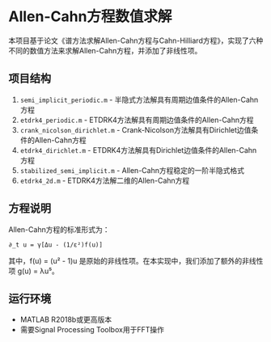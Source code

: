 # Allen-Cahn方程数值求解

本项目基于论文《谱方法求解Allen-Cahn方程与Cahn-Hilliard方程》，实现了六种不同的数值方法来求解Allen-Cahn方程，并添加了非线性项。

## 项目结构

1. `semi_implicit_periodic.m` - 半隐式方法解具有周期边值条件的Allen-Cahn方程
2. `etdrk4_periodic.m` - ETDRK4方法解具有周期边值条件的Allen-Cahn方程
3. `crank_nicolson_dirichlet.m` - Crank-Nicolson方法解具有Dirichlet边值条件的Allen-Cahn方程
4. `etdrk4_dirichlet.m` - ETDRK4方法解具有Dirichlet边值条件的Allen-Cahn方程
5. `stabilized_semi_implicit.m` - Allen-Cahn方程稳定的一阶半隐式格式
6. `etdrk4_2d.m` - ETDRK4方法解二维的Allen-Cahn方程

## 方程说明

Allen-Cahn方程的标准形式为：

```
∂_t u = γ[Δu - (1/ε²)f(u)]
```

其中，f(u) = (u² - 1)u 是原始的非线性项。在本实现中，我们添加了额外的非线性项 g(u) = λu⁵。

## 运行环境

- MATLAB R2018b或更高版本
- 需要Signal Processing Toolbox用于FFT操作
